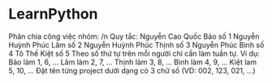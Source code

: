 # LearnPython
Phân chia công việc nhóm: /n
Quy tắc:
Nguyễn Cao Quốc Bảo số 1
Nguyễn Huỳnh Phúc Lâm số 2
Nguyễn Huỳnh Phúc Thịnh số 3
Nguyễn Phúc Bình số 4
Tô Thế Kiệt số 5
  Theo số thứ tự trên mỗi người chỉ cần làm tuần tự.
Ví dụ:
Bảo làm 1, 6, ...
Lâm làm 2, 7, ...
Thịnh làm 3, 8, ...
Bình làm 4, 9, ...
Kiệt lam 5, 10, ...
Đặt tên từng project dưới dạng có 3 chữ số (VD: 002, 123, 021, ...)
